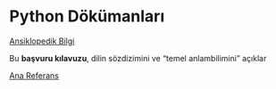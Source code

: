# Python Dökümanları

[Ansiklopedik Bilgi](https://tr.wikipedia.org/wiki/Python)

Bu **başvuru kılavuzu**, dilin sözdizimini ve “temel anlambilimini” açıklar

[Ana Referans](https://docs.python.org/3/reference/index.html)